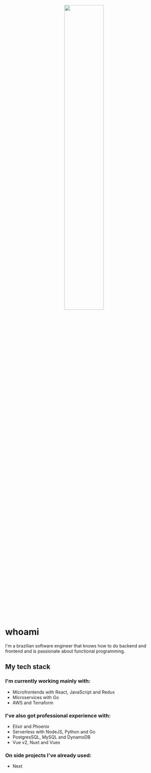 <p align="center">
 <img 
      width="50%" 
      src="https://media0.giphy.com/media/l46CyJmS9KUbokzsI/200.gif" />
</p>

# whoami
I'm a brazilian software engineer that knows how to do backend and frontend and is passionate about functional programming.

## My tech stack

### I'm currently working mainly with:
- Microfrontends with React, JavaScript and Redux
- Microservices with Go
- AWS and Terraform

### I've also got professional experience with:
- Elixir and Phoenix
- Serverless with NodeJS, Python and Go
- PostgresSQL, MySQL and DynamoDB
- Vue v2, Nuxt and Vuex

### On side projects I've already used:
- Next
